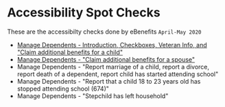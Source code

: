 # Accessibility Spot Checks
These are the accessibilty checks done by eBenefits
`April-May 2020`

- [Manage Dependents - Introduction, Checkboxes, Veteran Info, and "Claim additional benefits for a child"](https://github.com/department-of-veterans-affairs/va.gov-team/blob/master/teams/vsa/teams/ebenefits/features/view-update-dependents/508/intro-checkboxes-veteran-info-claim-child.md)
- [Manage Dependents - "Claim additional benefits for a spouse"](https://github.com/department-of-veterans-affairs/va.gov-team/blob/master/teams/vsa/teams/ebenefits/features/view-update-dependents/508/ADDSPOUSE.md)
- Manage Dependents - "Report marriage of a child, report a divorce, report death of a dependent, report child has started attending school"
- Manage Dependents - "Report that a child 18 to 23 years old has stopped attending school (674)"
- Manage Dependents - "Stepchild has left household"
